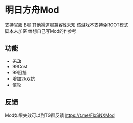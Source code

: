 # 明日方舟Mod
支持官服 B服 其他渠道服兼容性未知 该游戏不支持免ROOT模式  
脚本未加密 给想自己写Mod的作参考

## 功能
* 无敌
* 99Cost
* 99阻挡
* 增加2k双抗
* 倍攻

## 反馈
Mod如果失效可以到TG群反馈 https://t.me/FlxSNXMod
